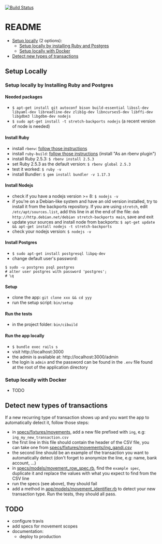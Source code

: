 [![Build Status](https://travis-ci.org/Neutrinet/accounting.svg?branch=master)](https://travis-ci.org/Neutrinet/accounting)

# README

- [Setup locally](#setup-locally) (2 options):
  - [Setup locally by installing Ruby and Postgres](#setup-locally-by-installing-ruby-and-postgres)
  - [Setup locally with Docker](#setup-locally-with-docker)
- [Detect new types of transactions](#detect-new-types-of-transactions)

## Setup Locally

### Setup locally by Installing Ruby and Postgres

#### Needed packages

- `$ apt-get install git autoconf bison build-essential libssl-dev libyaml-dev libreadline-dev zlib1g-dev libncurses5-dev libffi-dev libgdbm3 libgdbm-dev nodejs`
- `$ sudo apt-get install -t stretch-backports nodejs` (a recent version of node is needed)

#### Install Ruby

- install `rbenv`: [follow those instructions](https://github.com/rbenv/rbenv#basic-github-checkout)
- install `ruby-build`: [follow those instructions](https://github.com/rbenv/ruby-build#installation) (install "As an rbenv plugin")
- install Ruby 2.5.3: `$ rbenv install 2.5.3`
- set Ruby 2.5.3 as the default version: `$ rbenv global 2.5.3`
- test it worked: `$ ruby -v`
- install Bundler: `$ gem install bundler -v 1.17.3`

#### Install Nodejs

- check if you have a nodejs version >= 8: `$ nodejs -v`
- if you're on a Debian-like system and have an old version installed, try to install it from the backports repository. If you are using `stretch`, edit `/etc/apt/sources.list`, add this line in at the end of the file: `deb http://http.debian.net/debian stretch-backports main`, save and exit
- update your sources and install node from backports: `$ apt-get update && apt-get install nodejs -t stretch-backports`
- check your nodejs version: `$ nodejs -v`

#### Install Postgres

- `$ sudo apt-get install postgresql libpq-dev`
- change default user's password:

```
$ sudo -u postgres psql postgres
# alter user postgres with password 'postgres';
# \q
```

#### Setup

- clone the app: `git clone xxx && cd yyy` 
- run the setup script: `bin/setup`

#### Run the tests
 
- in the project folder: `bin/cibuild`

#### Run the app locally

- `$ bundle exec rails s`
- visit http://localhost:3000
- the admin is available at: http://localhost:3000/admin
- the login is `admin` and the password can be found in the `.env` file found at the root of the application directory

### Setup locally with Docker

- TODO

## Detect new types of transactions

If a new recurring type of transaction shows up and you want the app to automatically detect it, follow those steps:
- in [specs/fixtures/movements](specs/fixtures/movements), add a new file prefixed with `ing`, e.g: `ing_my_new_transaction.csv`
- the first line in this file should contain the header of the CSV file, you can take one from [specs/fixtures/movements/ing_gandi.csv](specs/fixtures/movements/ing_gandi.csv)
- the second line should be an example of the transaction you want to automatically detect (don't forget to anonymize the line, e.g: name, bank account, ...)
- in [specs/models/movement_row_spec.rb](specs/models/movement_row_spec.rb), find the `example spec`, duplicate it and replace the values with what you expect to find from the CSV line
- run the specs (see above), they should fail
- add a method in [app/models/movement_identifier.rb](app/models/movement_identifier.rb) to detect your new transaction type. Run the tests, they should all pass.

## TODO

- configure travis
- add specs for movement scopes
- documentation:
  - deploy to production

